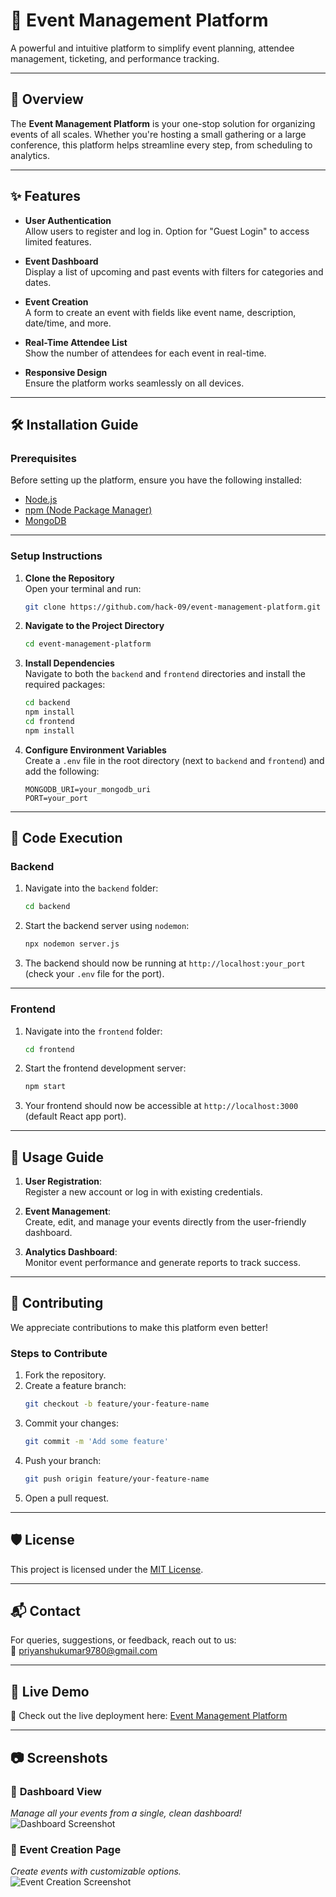 

# 🎉 **Event Management Platform**

A powerful and intuitive platform to simplify event planning, attendee management, ticketing, and performance tracking. 

---

## 🚀 **Overview**

The **Event Management Platform** is your one-stop solution for organizing events of all scales. Whether you're hosting a small gathering or a large conference, this platform helps streamline every step, from scheduling to analytics.  

---

## ✨ **Features**

- **User Authentication**  
   Allow users to register and log in. Option for "Guest Login" to access limited features.  
   
- **Event Dashboard**  
   Display a list of upcoming and past events with filters for categories and dates.  

- **Event Creation**  
   A form to create an event with fields like event name, description, date/time, and more.  

- **Real-Time Attendee List**  
   Show the number of attendees for each event in real-time.  

- **Responsive Design**  
   Ensure the platform works seamlessly on all devices.   

---

## 🛠️ **Installation Guide**

### **Prerequisites**
Before setting up the platform, ensure you have the following installed:
- [Node.js](https://nodejs.org/)
- [npm (Node Package Manager)](https://www.npmjs.com/)
- [MongoDB](https://www.mongodb.com/)

---

### **Setup Instructions**

1. **Clone the Repository**  
   Open your terminal and run:  
   ```sh
   git clone https://github.com/hack-09/event-management-platform.git
   ```

2. **Navigate to the Project Directory**  
   ```sh
   cd event-management-platform
   ```

3. **Install Dependencies**  
   Navigate to both the `backend` and `frontend` directories and install the required packages:  
   ```sh
   cd backend
   npm install
   cd frontend
   npm install
   ```

4. **Configure Environment Variables**  
   Create a `.env` file in the root directory (next to `backend` and `frontend`) and add the following:  
   ```plaintext
   MONGODB_URI=your_mongodb_uri
   PORT=your_port
   ```

---

## 🎯 **Code Execution**

### **Backend**  
1. Navigate into the `backend` folder:  
   ```sh
   cd backend
   ```
2. Start the backend server using `nodemon`:  
   ```sh
   npx nodemon server.js
   ```
3. The backend should now be running at `http://localhost:your_port` (check your `.env` file for the port).

---

### **Frontend**  
1. Navigate into the `frontend` folder:  
   ```sh
   cd frontend
   ```
2. Start the frontend development server:  
   ```sh
   npm start
   ```
3. Your frontend should now be accessible at `http://localhost:3000` (default React app port).

---

## 🎯 **Usage Guide**

1. **User Registration**:  
   Register a new account or log in with existing credentials.  

2. **Event Management**:  
   Create, edit, and manage your events directly from the user-friendly dashboard.  

3. **Analytics Dashboard**:  
   Monitor event performance and generate reports to track success.

---

## 🤝 **Contributing**

We appreciate contributions to make this platform even better!  

### **Steps to Contribute**  
1. Fork the repository.  
2. Create a feature branch:  
   ```sh
   git checkout -b feature/your-feature-name
   ```
3. Commit your changes:  
   ```sh
   git commit -m 'Add some feature'
   ```
4. Push your branch:  
   ```sh
   git push origin feature/your-feature-name
   ```
5. Open a pull request.  

---

## 🛡️ **License**

This project is licensed under the [MIT License](LICENSE).  

---

## 📬 **Contact**

For queries, suggestions, or feedback, reach out to us:  
📧 [priyanshukumar9780@gmail.com](mailto:priyanshukumar9780@gmail.com)  

---

## 🌟 **Live Demo**  
🔗 Check out the live deployment here: [Event Management Platform](https://your-live-url.com)  

---

## 📷 **Screenshots**

### 🎨 **Dashboard View**  
*Manage all your events from a single, clean dashboard!*  
![Dashboard Screenshot](https://via.placeholder.com/800x400)  

### 📅 **Event Creation Page**  
*Create events with customizable options.*  
![Event Creation Screenshot](https://via.placeholder.com/800x400)  

